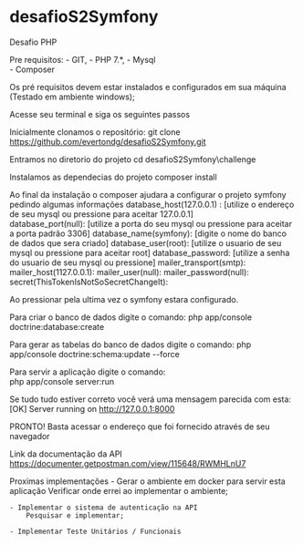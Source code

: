 # desafioS2Symfony
Desafio PHP

Pre requisitos: 
    - GIT, 
    - PHP 7.*, 
    - Mysql  
    - Composer 
    
Os pré requisitos devem estar instalados e configurados em sua máquina (Testado em ambiente windows); 

Acesse seu terminal e siga os seguintes passos

Inicialmente clonamos o repositório:
    git clone https://github.com/evertondg/desafioS2Symfony.git


Entramos no diretorio do projeto
     cd desafioS2Symfony\challenge

Instalamos as dependecias do projeto 
    composer install



Ao final da instalação o composer ajudara a configurar o projeto symfony pedindo algumas informações
    database_host(127.0.0.1) :      [utilize o endereço de seu mysql ou pressione <ENTER> para aceitar 127.0.0.1]  
    database_port(null):            [utilize a porta do seu mysql ou pressione <ENTER> para aceitar a porta padrão 3306] 
    database_name(symfony): <ENTER> [digite o nome do banco de dados que sera criado]
    database_user(root):            [utilize o usuario de seu mysql ou pressione <ENTER> para aceitar root]
    database_password:              [utilize a senha do usuario de seu mysql ou pressione]
    mailer_transport(smtp): <ENTER>
    mailer_host(1127.0.0.1): <ENTER>
    mailer_user(null): <ENTER>
    mailer_password(null): <ENTER>
    secret(ThisTokenIsNotSoSecretChangeIt): <ENTER>

Ao pressionar <Enter> pela ultima vez o symfony estara configurado.

Para criar o banco de dados digite o comando:
    php app/console doctrine:database:create

Para gerar as tabelas do banco de dados digite o comando:
    php app/console doctrine:schema:update --force

Para servir a aplicação digite o comando:    
    php app/console server:run

Se tudo tudo estiver correto você verá uma mensagem parecida com esta:
    [OK] Server running on http://127.0.0.1:8000

PRONTO! Basta acessar o endereço que foi fornecido através de seu navegador




Link da documentação da API 
    https://documenter.getpostman.com/view/115648/RWMHLnU7

Proximas implementações
    - Gerar o ambiente em docker para servir esta aplicação
        Verificar onde errei ao implementar o ambiente;

    - Implementar o sistema de autenticação na API 
        Pesquisar e implementar; 

    - Implementar Teste Unitários / Funcionais





















